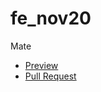 # fe_nov20
Mate
- [Preview](https://github.com/vitalya2626/fe_nov20/pull/1/files/)
- [Pull Request](https://vitalya2626.github.io/fe_nov20/)
